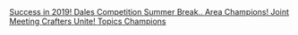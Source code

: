 <a href="/blog2019.html#26-may-2019" class="button">
    Success in 2019!
</a>

<a href="/blog2018.html#3-dec-2018" class="button">
    Dales Competition
</a>

<a href="/blog2018.html#2-jun-2018" class="button">
    Summer Break..
</a>

<a href="/blog2018.html#6-feb-2018" class="button">
    Area Champions!
</a>

<a href="/blog2018.html#4-dec-2017" class="button">
    Joint Meeting
</a>

<a href="/blog2018.html#5-oct-2017---speakers-and-craft-workers-unite" class="button">
    Crafters Unite!
</a>

<a href="/blog2018.html#27-sept-2017---topics-champions" class="button">
    Topics Champions
</a>
